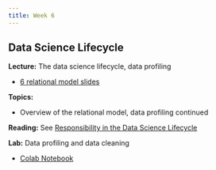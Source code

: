 ```yaml
---
title: Week 6
---
```


## Data Science Lifecycle

**Lecture:** The data science lifecycle, data profiling

*   [6 relational model slides](../../../assets/6_Relational.pdf)

**Topics:**
*   Overview of the relational model, data profiling continued

**Reading:** See [Responsibility in the Data Science Lifecycle](../../../assets/lifecycle_reader.pdf)

**Lab:** Data profiling and data cleaning

* [Colab Notebook](https://drive.google.com/file/d/1JYlzGZKxGQftHywmWVtioj_EbiT8SJ1D/view?usp=sharing)
